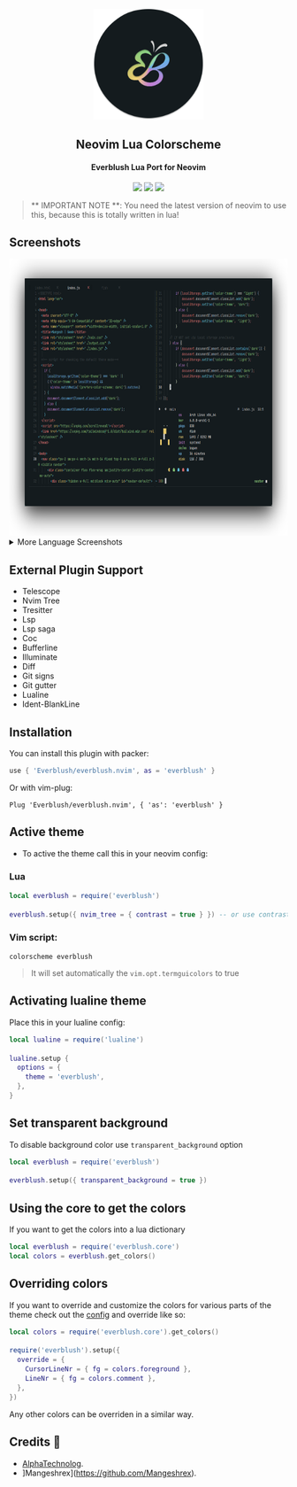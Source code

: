 <div align="center">
<img src="https://raw.githubusercontent.com/Everblush/assets/main/logo.png" height="200px" width="200px">
</div> 

<h2 align="center">Neovim Lua Colorscheme</h2>
<p>
<h4 align="center" <i>Everblush Lua Port for Neovim</i></h4>
</p>

 <p align="center">
<img src="https://img.shields.io/github/stars/Everblush/everblush.nvim?color=e5c76b&labelColor=22292b&style=for-the-badge">
<img src="https://img.shields.io/static/v1?label=license&message=MIT&color=8ccf7e&labelColor=22292b&style=for-the-badge">
<img src="https://img.shields.io/github/forks/Everblush/everblush.nvim?color=e74c4c&labelColor=1b2224&style=for-the-badge">
</p>


> ** IMPORTANT NOTE **: You need the latest version of neovim to use this, because this is totally written in lua!

## Screenshots
<div align="center">
<img width="700px" height="500px" src="https://github.com/Everblush/assets/blob/main/nvim/nvim-output.png"> 
</div> 

<details>
<summary>More Language Screenshots</summary>

### Bash
<img align="center" width="700px" height="500px" src="https://github.com/Everblush/assets/blob/main/nvim/nvim-shell.png?raw=true"> 
<br>

### Rust 
<img align="center" width="700px" height="500px" src="https://github.com/Everblush/assets/blob/main/nvim/nvim-rust.png?raw=true">
<br> 

### Go 
<img align="center" width="700px" height="500px" src="https://github.com/Everblush/assets/blob/main/nvim/nvim-go.png?raw=true">
<br> 

### css
<img  align="center" width="700px" height="500px" src="https://github.com/Everblush/assets/blob/main/nvim/nvim-css.png?raw=true">
<br> 

</details>

## External Plugin Support

- Telescope
- Nvim Tree
- Tresitter
- Lsp
- Lsp saga
- Coc
- Bufferline
- Illuminate
- Diff
- Git signs
- Git gutter
- Lualine
- Ident-BlankLine

## Installation

You can install this plugin with packer:

```lua
use { 'Everblush/everblush.nvim', as = 'everblush' }
```

Or with vim-plug:

```vim
Plug 'Everblush/everblush.nvim', { 'as': 'everblush' }
```

## Active theme

- To active the theme call this in your neovim config:

### Lua 
```lua
local everblush = require('everblush')

everblush.setup({ nvim_tree = { contrast = true } }) -- or use contrast = false to not apply contrast
```

### Vim script:

```vim
colorscheme everblush
```

> It will set automatically the `vim.opt.termguicolors` to true

## Activating lualine theme

Place this in your lualine config:

```lua
local lualine = require('lualine')

lualine.setup {
  options = {
    theme = 'everblush',
  },
}
```

## Set transparent background

To disable background color use `transparent_background` option

```lua
local everblush = require('everblush')

everblush.setup({ transparent_background = true })
```

## Using the core to get the colors

If you want to get the colors into a lua dictionary

```lua
local everblush = require('everblush.core')
local colors = everblush.get_colors()
```

## Overriding colors

If you want to override and customize the colors for various parts of the theme check out the [config](/lua/everblush/config.lua) and override like so:

```lua
local colors = require('everblush.core').get_colors()

require('everblush').setup({
  override = {
    CursorLineNr = { fg = colors.foreground },
    LineNr = { fg = colors.comment },
  },
})
```

Any other colors can be overriden in a similar way.

## Credits 💝
- [AlphaTechnolog](https://github.com/AlphaTechnolog).
- ]Mangeshrex](https://github.com/Mangeshrex).
